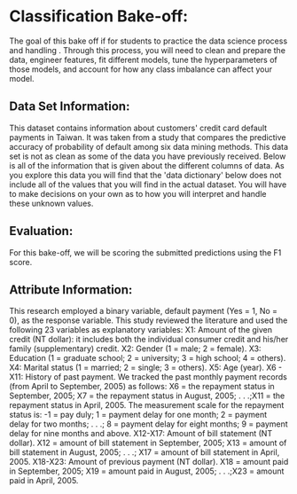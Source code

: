 # Classification Bake-off:

The goal of this bake off if for students to practice the data science process and handling . Through this process, you will need to clean and prepare the data, engineer features, fit different models, tune the hyperparameters of those models, and account for how any class imbalance can affect your model.

## Data Set Information:

This dataset contains information about customers' credit card default payments in Taiwan. It was taken from a study that compares the predictive accuracy of probability of default among six data mining methods. This data set is not as clean as some of the data you have previously received. Below is all of the information that is given about the different columns of data. As you explore this data you will find that the 'data dictionary' below does not include all of the values that you will find in the actual dataset. You will have to make decisions on your own as to how you will interpret and handle these unknown values.  

## Evaluation:

For this bake-off, we will be scoring the submitted predictions using the F1 score.


## Attribute Information:

This research employed a binary variable, default payment (Yes = 1, No = 0), as the response variable. This study reviewed the literature and used the following 23 variables as explanatory variables:
X1: Amount of the given credit (NT dollar): it includes both the individual consumer credit and his/her family (supplementary) credit.
X2: Gender (1 = male; 2 = female).
X3: Education (1 = graduate school; 2 = university; 3 = high school; 4 = others).
X4: Marital status (1 = married; 2 = single; 3 = others).
X5: Age (year).
X6 - X11: History of past payment. We tracked the past monthly payment records (from April to September, 2005) as follows: X6 = the repayment status in September, 2005; X7 = the repayment status in August, 2005; . . .;X11 = the repayment status in April, 2005. The measurement scale for the repayment status is: -1 = pay duly; 1 = payment delay for one month; 2 = payment delay for two months; . . .; 8 = payment delay for eight months; 9 = payment delay for nine months and above.
X12-X17: Amount of bill statement (NT dollar). X12 = amount of bill statement in September, 2005; X13 = amount of bill statement in August, 2005; . . .; X17 = amount of bill statement in April, 2005.
X18-X23: Amount of previous payment (NT dollar). X18 = amount paid in September, 2005; X19 = amount paid in August, 2005; . . .;X23 = amount paid in April, 2005.
